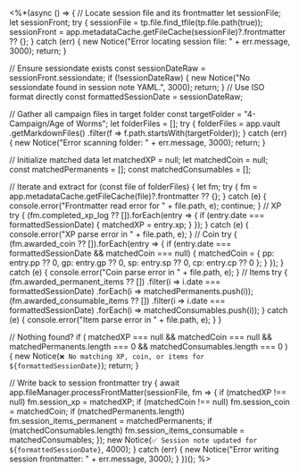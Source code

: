<%*(async () => {
  // Locate session file and its frontmatter
  let sessionFile;
  let sessionFront;
  try {
    sessionFile = tp.file.find_tfile(tp.file.path(true));
    sessionFront = app.metadataCache.getFileCache(sessionFile)?.frontmatter ?? {};
  } catch (err) {
    new Notice("Error locating session file: " + err.message, 3000);
    return;
  }

  // Ensure sessiondate exists
  const sessionDateRaw = sessionFront.sessiondate;
  if (!sessionDateRaw) {
    new Notice("No sessiondate found in session note YAML.", 3000);
    return;
  }
  // Use ISO format directly
  const formattedSessionDate = sessionDateRaw;

  // Gather all campaign files in target folder
  const targetFolder = "4-Campaign/Age of Worms";
  let folderFiles = [];
  try {
    folderFiles = app.vault
      .getMarkdownFiles()
      .filter(f => f.path.startsWith(targetFolder));
  } catch (err) {
    new Notice("Error scanning folder: " + err.message, 3000);
    return;
  }

  // Initialize matched data
  let matchedXP = null;
  let matchedCoin = null;
  const matchedPermanents = [];
  const matchedConsumables = [];

  // Iterate and extract
  for (const file of folderFiles) {
    let fm;
    try {
      fm = app.metadataCache.getFileCache(file)?.frontmatter ?? {};
    } catch (e) {
      console.error("Frontmatter read error for " + file.path, e);
      continue;
    }
    // XP
    try {
      (fm.completed_xp_log ?? []).forEach(entry => {
        if (entry.date === formattedSessionDate) {
          matchedXP = entry.xp;
        }
      });
    } catch (e) {
      console.error("XP parse error in " + file.path, e);
    }
    // Coin
    try {
      (fm.awarded_coin ?? []).forEach(entry => {
        if (entry.date === formattedSessionDate && matchedCoin === null) {
          matchedCoin = {
            pp: entry.pp ?? 0,
            gp: entry.gp ?? 0,
            sp: entry.sp ?? 0,
            cp: entry.cp ?? 0
          };
        }
      });
    } catch (e) {
      console.error("Coin parse error in " + file.path, e);
    }
    // Items
    try {
      (fm.awarded_permanent_items ?? [])
        .filter(i => i.date === formattedSessionDate)
        .forEach(i => matchedPermanents.push(i));
      (fm.awarded_consumable_items ?? [])
        .filter(i => i.date === formattedSessionDate)
        .forEach(i => matchedConsumables.push(i));
    } catch (e) {
      console.error("Item parse error in " + file.path, e);
    }
  }

  // Nothing found?
  if (
    matchedXP === null &&
    matchedCoin === null &&
    matchedPermanents.length === 0 &&
    matchedConsumables.length === 0
  ) {
    new Notice(`❌ No matching XP, coin, or items for ${formattedSessionDate}`);
    return;
  }

  // Write back to session frontmatter
  try {
    await app.fileManager.processFrontMatter(sessionFile, fm => {
      if (matchedXP !== null) fm.session_xp = matchedXP;
      if (matchedCoin !== null) fm.session_coin = matchedCoin;
      if (matchedPermanents.length) fm.session_items_permanent = matchedPermanents;
      if (matchedConsumables.length) fm.session_items_consumable = matchedConsumables;
    });
    new Notice(`✅ Session note updated for ${formattedSessionDate}`, 4000);
  } catch (err) {
    new Notice("Error writing session frontmatter: " + err.message, 3000);
  }
})();
%>
